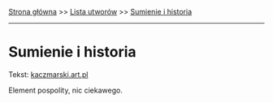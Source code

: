 [Strona główna](../index.md) >> [Lista utworów](../list.md) >> [Sumienie i historia](573.md)

---

# Sumienie i historia

Tekst: [kaczmarski.art.pl](https://www.kaczmarski.art.pl/tworczosc/wiersze/sumienie-i-historia/)

Element pospolity, nic ciekawego.